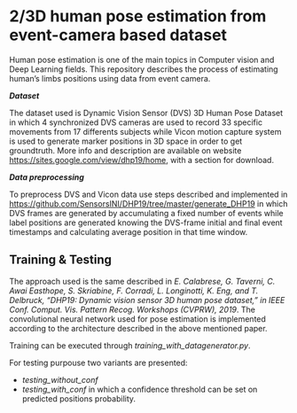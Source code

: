 # 2/3D human pose estimation from event-camera based dataset

Human pose estimation is one of the main topics in Computer vision and Deep Learning fields. This repository describes the process of estimating human’s limbs positions using data from event camera.

***Dataset***

The dataset used is Dynamic Vision Sensor (DVS) 3D Human Pose Dataset in which 4 synchronized DVS cameras are used to record 33 specific movements from 17 differents subjects while Vicon motion capture system is used to generate marker positions in 3D space in order to get groundtruth. More info and description are available on website https://sites.google.com/view/dhp19/home, with a section for download.

***Data preprocessing***

To preprocess DVS and Vicon data use steps described and implemented in https://github.com/SensorsINI/DHP19/tree/master/generate_DHP19 in which DVS frames are generated by accumulating a fixed number of events while label positions are generated knowing the DVS-frame initial and final event timestamps and calculating average position in that time window.

## Training & Testing 

The approach used is the same described in *E. Calabrese, G. Taverni, C. Awai Easthope, S. Skriabine, F. Corradi, L. Longinotti, K. Eng, and T. Delbruck, “DHP19: Dynamic
vision sensor 3D human pose dataset,” in IEEE Conf. Comput. Vis. Pattern Recog. Workshops (CVPRW), 2019*.
The convolutional neural network used for pose estimation is implemented according to the architecture described in the above mentioned paper.

Training can be executed through *training_with_datagenerator.py*.

For testing purpouse two variants are presented:

- *testing_without_conf* 
- *testing_with_conf* in which a confidence threshold can be set on predicted positions probability.
